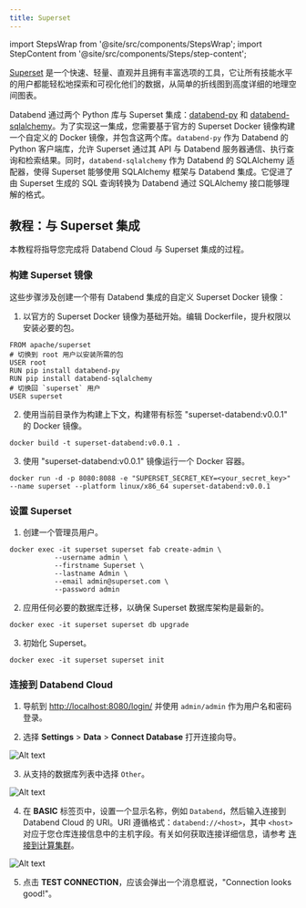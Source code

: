 ```yaml
---
title: Superset
---
```

import StepsWrap from '@site/src/components/StepsWrap';
import StepContent from '@site/src/components/Steps/step-content';

[Superset](https://superset.apache.org/) 是一个快速、轻量、直观并且拥有丰富选项的工具，它让所有技能水平的用户都能轻松地探索和可视化他们的数据，从简单的折线图到高度详细的地理空间图表。

Databend 通过两个 Python 库与 Superset 集成：[databend-py](https://github.com/databendcloud/databend-py) 和 [databend-sqlalchemy](https://github.com/databendcloud/databend-sqlalchemy)。为了实现这一集成，您需要基于官方的 Superset Docker 镜像构建一个自定义的 Docker 镜像，并包含这两个库。`databend-py` 作为 Databend 的 Python 客户端库，允许 Superset 通过其 API 与 Databend 服务器通信、执行查询和检索结果。同时，`databend-sqlalchemy` 作为 Databend 的 SQLAlchemy 适配器，使得 Superset 能够使用 SQLAlchemy 框架与 Databend 集成。它促进了由 Superset 生成的 SQL 查询转换为 Databend 通过 SQLAlchemy 接口能够理解的格式。

## 教程：与 Superset 集成

本教程将指导您完成将 Databend Cloud 与 Superset 集成的过程。

<StepsWrap>
<StepContent number="1">

### 构建 Superset 镜像

这些步骤涉及创建一个带有 Databend 集成的自定义 Superset Docker 镜像：

1. 以官方的 Superset Docker 镜像为基础开始。编辑 Dockerfile，提升权限以安装必要的包。

```shell title='Dockerfile'
FROM apache/superset
# 切换到 root 用户以安装所需的包
USER root
RUN pip install databend-py 
RUN pip install databend-sqlalchemy
# 切换回 `superset` 用户
USER superset
```

2. 使用当前目录作为构建上下文，构建带有标签 "superset-databend:v0.0.1" 的 Docker 镜像。

```shell
docker build -t superset-databend:v0.0.1 .
```

3. 使用 "superset-databend:v0.0.1" 镜像运行一个 Docker 容器。

```shell
docker run -d -p 8080:8088 -e "SUPERSET_SECRET_KEY=<your_secret_key>" --name superset --platform linux/x86_64 superset-databend:v0.0.1
```

</StepContent>
<StepContent number="2">

### 设置 Superset

1. 创建一个管理员用户。

```shell
docker exec -it superset superset fab create-admin \
           --username admin \
           --firstname Superset \
           --lastname Admin \
           --email admin@superset.com \
           --password admin
```

2. 应用任何必要的数据库迁移，以确保 Superset 数据库架构是最新的。

```shell
docker exec -it superset superset db upgrade
```

3. 初始化 Superset。

```shell
docker exec -it superset superset init
```

</StepContent>
<StepContent number="3">

### 连接到 Databend Cloud

1. 导航到 [http://localhost:8080/login/]( http://localhost:8080/login/) 并使用 `admin/admin` 作为用户名和密码登录。

2. 选择 **Settings** > **Data** > **Connect Database** 打开连接向导。

![Alt text](/img/integration/superset-connect-db.png)

3. 从支持的数据库列表中选择 `Other`。

![Alt text](/img/integration/superset-select-other.png)

4. 在 **BASIC** 标签页中，设置一个显示名称，例如 `Databend`，然后输入连接到 Databend Cloud 的 URI。URI 遵循格式：`databend://<host>`，其中 `<host>` 对应于您仓库连接信息中的主机字段。有关如何获取连接详细信息，请参考 [连接到计算集群](/guides/cloud/using-databend-cloud/warehouses#connecting-to-a-warehouse)。

![Alt text](/img/integration/superset-uri.png)

5. 点击 **TEST CONNECTION**，应该会弹出一个消息框说，"Connection looks good!"。

</StepContent>
</StepsWrap>